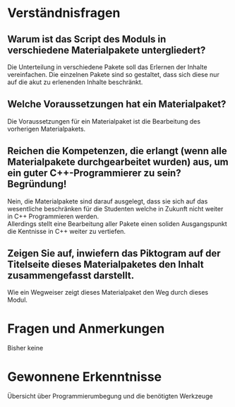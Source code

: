 # Verständnisfragen

## Warum ist das Script des Moduls in verschiedene Materialpakete untergliedert?

Die Unterteilung in verschiedene Pakete soll das Erlernen der Inhalte vereinfachen. Die einzelnen Pakete sind so gestaltet, dass sich diese nur auf die akut zu erlenenden Inhalte beschränkt.  

## Welche Voraussetzungen hat ein Materialpaket?

Die Voraussetzungen für ein Materialpaket ist die Bearbeitung des vorherigen Materialpakets.

## Reichen die Kompetenzen, die erlangt (wenn alle Materialpakete durchgearbeitet wurden) aus, um ein guter C++-Programmierer zu sein? Begründung!

Nein, die Materialpakete sind darauf ausgelegt, dass sie sich auf das wesentliche beschränken für die Studenten welche in Zukunft nicht weiter in C++ Programmieren werden.  
Allerdings stellt eine Bearbeitung aller Pakete einen soliden Ausgangspunkt die Kentnisse in C++ weiter zu vertiefen.

## Zeigen Sie auf, inwiefern das Piktogram auf der Titelseite dieses Materialpaketes den Inhalt zusammengefasst darstellt.

Wie ein Wegweiser zeigt dieses Materialpaket den Weg durch dieses Modul. 


# Fragen und Anmerkungen

Bisher keine


# Gewonnene Erkenntnisse

Übersicht über Programmierumbegung und die benötigten Werkzeuge
